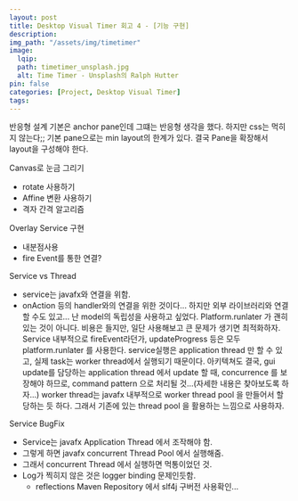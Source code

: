 ```yaml
---
layout: post
title: Desktop Visual Timer 회고 4 - [기능 구현]
description:
img_path: "/assets/img/timetimer"
image:
  lqip:
  path: timetimer_unsplash.jpg
  alt: Time Timer - Unsplash의 Ralph Hutter
pin: false
categories: [Project, Desktop Visual Timer]
tags:
---
```


반응형 설계
기본은 anchor pane인데 그떄는 반응형 생각을 했다.
하지만 css는 먹히지 않는다;;
기본 pane으로는 min layout의 한계가 있다.
결국 Pane을 확장해서 layout을 구성해야 한다.

Canvas로 눈금 그리기

- rotate 사용하기
- Affine 변환 사용하기
- 격자 간격 알고리즘

Overlay Service 구현

- 내분점사용
- fire Event를 통한 연결?

Service vs Thread

- service는 javafx와 연결을 위함.
- onAction 등의 handler와의 연결을 위한 것이다...
  하지만 외부 라이브러리와 연결할 수도 있고... 난 model의 독립성을 사용하고 싶었다.
  Platform.runlater 가 괜히 있는 것이 아니다. 비용은 들지만, 일단 사용해보고 큰 문제가 생기면 최적화하자.
  Service 내부적으로 fireEvent라던가, updateProgress 등은 모두 platform.runlater 를 사용한다. service실행은 application thread 만 할 수 있고, 실제 task는 worker thread에서 실행되기 때문이다.
  아키텍쳐도 결국, gui update를 담당하는 application thread 에서 update 할 때, concurrence 를 보장해야 하므로, command pattern 으로 처리될 것...(자세한 내용은 찾아보도록 하자...)
  worker thread는 javafx 내부적으로 worker thread pool 을 만들어서 할당하는 듯 하다. 그래서 기존에 있는 thread pool 을 활용하는 느낌으로 사용하자.

Service BugFix

- Service는 javafx Application Thread 에서 조작해야 함.
- 그렇게 하면 javafx concurrent Thread Pool 에서 실행해줌.
- 그래서 concurrent Thread 에서 실행하면 먹통이었던 것.
- Log가 찍히지 않은 것은 logger binding 문제인듯함.
  - reflections Maven Repository 에서 slf4j 구버전 사용확인...
